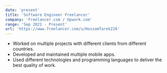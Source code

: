 ```yaml
---
date: 'present'
title: 'Software Engineer Freelancer'
company: 'Freelancer.com / Upwork.com'
range: 'Sep 2021 - Present'
url: 'https://www.freelancer.com/u/HossamTarek226'
---
```


- Worked on multiple projects with different clients from different countries.
- Developed and maintained multiple mobile apps.
- Used different technologies and programming languages to deliver the best quality of work.

